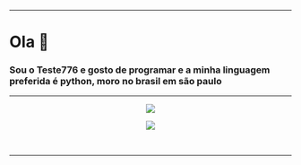 <hr>
<h1>Ola 👋</h1>

<h3>Sou o Teste776 e gosto de programar e a minha linguagem preferida é python, moro no brasil em são paulo</h3> 
<hr>


<p align="center">
<img src="https://github-readme-stats.vercel.app/api/top-langs/?username=Teste776&langs_count=999">
</p>
<p align="center">
<img src="https://github-readme-stats.vercel.app/api?username=Teste776&show_icons=true">
</p>
<br />
</center>
<hr>
